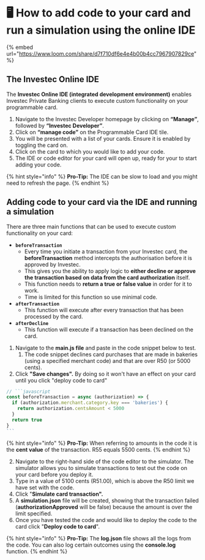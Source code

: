 # 🖥️ How to add code to your card and run a simulation using the online IDE

{% embed url="https://www.loom.com/share/d7f710df6e4e4b00b4cc7967907829ce" %}

## The Investec Online IDE

The **Investec Online IDE (integrated development environment)** enables Investec Private Banking clients to execute custom functionality on your programmable card.&#x20;

1. Navigate to the Investec Developer homepage by clicking on **“Manage”**, followed by **“Investec Developer”**.&#x20;
2. Click on **“manage code”** on the Programmable Card IDE tile.&#x20;
3. You will be presented with a list of your cards. Ensure it is enabled by toggling the card on.&#x20;
4. Click on the card to which you would like to add your code.&#x20;
5. The IDE or code editor for your card will open up, ready for your to start adding your code.

{% hint style="info" %}
**Pro-Tip:** The IDE can be slow to load and you might need to refresh the page.
{% endhint %}

## Adding code to your card via the IDE and running a simulation

There are three main functions that can be used to execute custom functionality on your card:

* **`beforeTransaction`**&#x20;
  * Every time you initiate a transaction from your Investec card, the **beforeTransaction** method intercepts the authorisation before it is approved by Investec.&#x20;
  * This gives you the ability to apply logic to **either decline or approve the transaction based on data from the card authorization** itself.&#x20;
  * This function needs to **return a true or false value** in order for it to work.&#x20;
  * Time is limited for this function so use minimal code.
* **`afterTransaction`**&#x20;
  * This function will execute after every transaction that has been processed by the card.&#x20;
* **`afterDecline`**&#x20;
  * This function will execute if a transaction has been declined on the card.

1. Navigate to the **main.js file** and paste in the code snippet below to test.&#x20;
   1. The code snippet declines card purchases that are made in bakeries (using a specified merchant code) and that are over R50 (or 5000 cents).
2. Click **"Save changes".** By doing so it won't have an effect on your card until you click "deploy code to card"

````javascript
// ```javascript
const beforeTransaction = async (authorization) => {
  if (authorization.merchant.category.key === 'bakeries') {
    return authorization.centsAmount < 5000
  }
  return true
}
```
````

{% hint style="info" %}
**Pro-Tip:** When referring to amounts in the code it is the **cent value** of the transaction. R55 equals 5500 cents.
{% endhint %}

2. Navigate to the right-hand side of the code editor to the simulator. The simulator allows you to simulate transactions to test out the code on your card before you deploy it.&#x20;
3. Type in a value of 5100 cents (R51.00), which is above the R50 limit we have set with the code.&#x20;
4. Click "**Simulate card transaction".**&#x20;
5. A **simulation.json** file will be created, showing that the transaction failed (**authorizationApproved** will be false) because the amount is over the limit specified.&#x20;
6. Once you have tested the code and would like to deploy the code to the card click "**Deploy code to card**".&#x20;

{% hint style="info" %}
**Pro-Tip:** The **log.json**  file shows all the logs from the code. You can also log certain outcomes using the **console.log** function.
{% endhint %}
